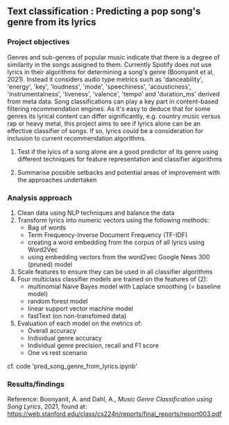 ## Text classification : Predicting a pop song's genre from its lyrics

### Project objectives

Genres and sub-genres of popular music indicate that there is a degree of similarity in the songs assigned to them. Currently Spotify does not use lyrics in their algorithms for determining a song's genre (Boonyanit et al, 2021). Instead it considers audio type metrics such as 'danceability', 'energy', 'key', 'loudness', 'mode', 'speechiness', 'acousticness', 'instrumentalness', 'liveness', 'valence', 'tempo' and 'duration_ms' derived from meta data. Song classifications can play a key part in content-based filtering recommendation engines. As it's easy to deduce that for some genres its lyrical content can differ significantly, e.g. country music versus rap or heavy metal, this project aims to see if lyrics alone can be an effective classifier of songs. If so, lyrics could be a consideration for inclusion to current recommendation algorithms.

1. Test if the lyics of a song alone are a good predictor of its genre using different techniques for feature representation and classifier algorithms

2. Summarise possible setbacks and potential areas of improvement with the approaches undertaken


### Analysis approach

1. Clean data using NLP techniques and balance the data
2. Transform lyrics into numeric vectors using the following methods:
   - Bag of words
   - Term Frequency-Inverse Document Frequency (TF-IDF)
   - creating a word embedding from the corpus of all lyrics using Word2Vec
   - using embedding vectors from the word2vec Google News 300 (pruned) model
3. Scale features to ensure they can be used in all classifier algorithms
4. Four multiclass classifier models are trained on the features of (2):
   - multinomial Naive Bayes model with Laplace smoothing (= baseline model)
   - random forest model
   - linear support vector machine model
   - fastText (on non-transfomed data)
5. Evaluation of each model on the metrics of:
   - Overall accuracy
   - Individual genre accuracy
   - Individual genre precision, recall and F1 score
   - One vs rest scenario

cf. code 'pred_song_genre_from_lyrics.ipynb'

### Results/findings



Reference: Boonyanit, A. and Dahl, A., _Music Genre Classification using Song Lyrics_, 2021, found at: https://web.stanford.edu/class/cs224n/reports/final_reports/report003.pdf
